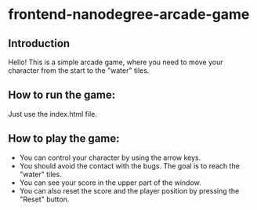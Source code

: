frontend-nanodegree-arcade-game
===============================
## Introduction
Hello!
This is a simple arcade game, where you need to move your character from the start to the "water" tiles.

## How to run the game:
Just use the index.html file.

## How to play the game:
* You can control your character by using the arrow keys.
* You should avoid the contact with the bugs. The goal is to reach the "water" tiles.
* You can see your score in the upper part of the window. 
* You can also reset the score and the player position by pressing the "Reset" button.
